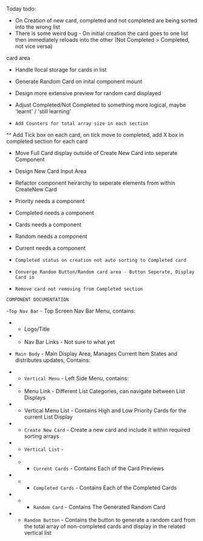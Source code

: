 


Today todo:

- On Creation of new card, completed and not completed are being sorted into the wrong list
- There is some weird bug - On initial creation the card goes to one list then immediately reloads into the other (Not Completed > Completed, not vice versa)

card area
- Handle llocal storage for cards in list
- Generate Random Card on inital component mount
- Design more extensive preview for random card displayed


- Adjust Completed/Not Completed to something more logical, maybe 'learnt' / 'still learning'

- `Add Counters for total array size in each section`

^^ Add Tick box on each card, on tick move to completed, add X box in completed section for each card

- Move Full Card display outside of Create New Card into seperate Component


- Design New Card Input Area
- Refactor component heirarchy to seperate elements from within CreateNew Card
- Priority needs a component
- Completed needs a component
- Cards needs a component
- Random needs a component
- Current needs a component

- `Completed status on creation not auto sorting to Completed card`
- `Converge Random Button/Random card area - Button Seperate, Display Card in`
- `Remove card not removing from Completed section`

`COMPONENT DOCUMENTATION`

-`Top Nav Bar` - Top Screen Nav Bar Menu, contains:
- - Logo/Title
- - Nav Bar Links - Not sure to what yet

- `Main Body` - Main Display Area, Manages Current Item States and distributes updates, Contains:

- - `Vertical Menu` - Left Side Menu, contains:
- - Menu Link - Different List Categories, can navigate between List Displays
- - Vertical Menu List - Contains High and Low Priority Cards for the current List Display 

- - `Create New Card` - Create a new card and include it within required sorting arrays

- - `Vertical List` - 
- - - `Current Cards` - Contains Each of the Card Previews
- - - `Completed Cards` - Contains Each of the Completed Cards
- - - `Random Card` - Contains The Generated Random Card

- - `Random Button` - Contains the button to generate a random card from the total array of non-completed cards and display in the related vertical list
